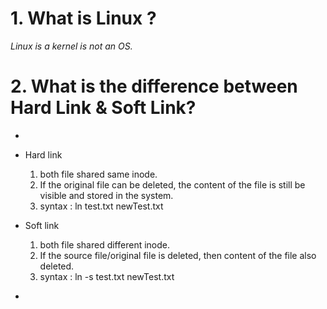 # 1. What is Linux ?
*Linux is a kernel is not an OS.*

# 2. What is the difference between Hard Link & Soft Link?
*
- Hard link
    1. both file shared same inode. 
    2. If the original file can be deleted, the content of the file is still be visible and stored in the system.
    3. syntax : ln test.txt newTest.txt

- Soft link
    1. both file shared different inode.
    2. If the source file/original file is deleted, then content of the file also deleted.
    3. syntax : ln -s test.txt newTest.txt
*